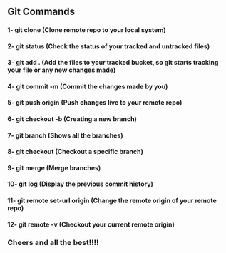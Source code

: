 ## Git Commands

#### 1- git clone <link-to-your-repo> (Clone remote repo to your local system)

#### 2- git status (Check the status of your tracked and untracked files)

#### 3- git add . (Add the files to your tracked bucket, so git starts tracking your file or any new changes made)

#### 4- git commit -m <Message> (Commit the changes made by you)

#### 5- git push origin <branch-name> (Push changes live to your remote repo)

#### 6- git checkout -b <new-branch-name> (Creating a new branch)

#### 7- git branch (Shows all the branches)

#### 8- git checkout <branch-name> (Checkout a specific branch)

#### 9- git merge <branch-name> (Merge branches)

#### 10- git log (Display the previous commit history)

#### 11- git remote set-url origin <repo-link> (Change the remote origin of your remote repo)

#### 12- git remote -v (Checkout your current remote origin)

### Cheers and all the best!!!!
